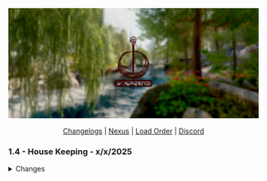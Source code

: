 <!DOCTYPE html>
<html lang="en">
<head>
  <meta charset="UTF-8" />
  <meta name="viewport" content="width=device-width, initial-scale=1.0" />
  <link rel="preconnect" href="https://fonts.googleapis.com">
  <link rel="preconnect" href="https://fonts.gstatic.com" crossorigin>
  <link href="https://fonts.googleapis.com/css2?family=Roboto:ital,wght@0,100..900;1,100..900&display=swap" rel="stylesheet">
  <link rel="stylesheet" href="https://raw.githubusercontent.com/ItzIvy05/SkyGround/main/style/main.css">
</head>
<body>
<a href="https://www.nexusmods.com/skyrimspecialedition/mods/147012"><img src="https://github.com/ItzIvy05/SkyGround-Chronicles/blob/main/Resources/5.png"></a>

<p align="center">
  <a href="https://github.com/ItzIvy05/SkyGround-Chronicles/blob/main/CHANGELOG.md">Changelogs</a> |
  <a href="https://www.nexusmods.com/skyrimspecialedition/mods/147012">Nexus</a> |
  <a href="https://loadorderlibrary.com/lists/skyground-chronicles-2">Load Order</a> |
  <a href="https://discord.gg/FB62v6whbh">Discord</a>
</p>

### 1.4 - House Keeping - x/x/2025
<Details>
   <summary>Changes</summary>  
    
#### New Additions
~~~
Wine Duchess (3BA SMP)
Simply Knock SE - Simply Knock - Don't Just Walk Away From Me - Simply Knock SKSE64 DLL
Riton Windhelm
DD - Void Warblade by Vergi (New Hidden Sword)
LIM - Windhelm Fixes
Spaghetti's Cities - Windhelm
High Poly NPC Overhaul - JK's Skyrim
JK's Skyrim (Windhelm Only)
Voiced Narrative - Ghosts of the Tribunal (Creation Club)
Taunt Your Enemies - Taunting Matters
Remote Interactions
Babbling Brooks - A Water Audio Overhaul
Horse Whistle Key
Inns Can Be Closed
Snazzy Towns and Settlements
First Person Animations - For Some Mods
The Great Village of Kynesgrove
The Great Village of Kynesgrove Patch Collection
Rob's Bug Fixes - TGC Kynesgrove
Custom COTN Optimized Meshes
~~~

#### Removed
~~~
Skyrim Extended Cut - Saints and Seducers
   Skyrim Extended Cut Saints and Seducers - Quest Patch
   Extended Cut - Saints and Seducers Paper Map for FWMF
   Requiem - Extended Cut Saints and Seducers (ECSS)
   Witchy Wilderness Saints and Seducers patch
   Gore - Saints and Seducers Extended Cut
   Trad - Saints and Seducers Extended Cut Patch

Wyrmstooth - Core Mod
   Dragonborn Compatibility Patch
   2x Generative Upscaled Textures
   Rare Curios Ingredients
   Suleyk Retexture SE
   Requiem - Wyrmstooth (Updated)
   Wyrmstooth CBBE 3BA and (or) HIMBO Patch
   Wyrmstooth Paper Map for FWMF by Limon
   Wyrmstooth - Settings Loader
   Modpocalypse NPCs - Wyrmstooth
   Wyrmstooth Animated - ENB Light - Community Shader Light Limit Fix Light
   Nature of the Wild Lands 3.X - Wyrmstooth Compatibility Patch
   Xelzaz - Custom Fully Voiced Argonian Telvanni Follower - Xelzaz Anniversary Edition Update
   Missives - Solstheim Patch

Thunderchild - Epic Shouts and Immersion (Veryyyyyy script heavy and annyoying)
   Thunderchild Sky UI Compatibility Patch
   Requiem Ethereal Ignores Traps (Thunderchild)
   All the patches.

Requiem Lockbashing Damages Loot
Requiem - Lock Bash Threshold Meter
Requiem - Lock Bash Threshold Meter - Untarnished
Shouts of Stallholders
Sprint Swim Redux SKSE
HFs - Whiterun Temple bench - remodel
FYX - 3D Whiterun Castle Bridge
Skyrim Souls RE - Updated
Skyrim Souls RE - Updated - (Fixed)
Death Drop Overhaul
SkyUI - Survival Mode
Edge UI - Modern Skyrim Interface
Woodsheds of Skyrim (Too lazy to make patches)
Wielding Sun Stuff Hurts Vamps - Werewolf Silver Patch (Made my own)
Drift Material Fixes (No Longer needed)
Dirt Cliffs Enhancement - High Quality Ivy
Vanaheimr Landscapes - Lux Patch (No Longer needed)
Myrwatch - Editable Home Cells (Cell Bug Workaround) (No Longer needed)
Myrwatch - House Fix - USCCCP Patch (No Longer needed)
Myrwatch - TnE - MyrwatchVaultFix - USCCCP Patch (No Longer needed)
Trad_AE_Myrwatch_Requiem_Patch (No Longer needed)
Sunder and Wraithguard - Editable Vault Cell (Cell Bug Workaround) (No Longer needed)
Sunder and Wraithguard - Editable Vault Cell (Cell Bug Workaround) - USCCCP Patch (No Longer needed)
Sunder and Wraithguard - Vault Fix (No Longer needed)
CC Bittercup - Tweaks and Enhancements - TnE Patch (No Longer needed)
Expanded Towns and Cities - Rorikstead (Part of ETAC Complete)
Expanded Towns and Cities - Darkwater Crossing (Part of ETAC Complete)
The Great Town of Karthwasten SSE (Not compatible with ETAC and has nav mesh errors)
CC Arcane Accessories - Tweaks and Enhancements (Didn't like the changes done to some of the spell, Almost made them useless)
~~~

#### Updated
~~~
Vanaheimr Landscapes - AIO
Easy Console Commands
RedBag's Falkreath - Granite Hill Addon FOMOD
PhotoMode
Simple Hunting Overhaul
Better Third Person Selection - BTPS
Easy Console Commands
SkyParkour v3 - Procedural Parkour Framework (SPPF)
Object Categorization Framework - Some KID Patches - I4 - OCF
Skyrim Cut Content Restoration - Patch Collection
RedBag's Falkreath - Granite Hill Addon
NAT.CS III
DynDOLOD 3 Alpha
Riverwood Trader Is A Mess
DALC Fix Preset
Snazzy Location Resources
Snazzy Misc Locations AIO
Detection Meter AE Support
Icy Mesh Remaster
Bathing in Skyrim - Renewed
Voiced Narrative - Fishing
CC Myrwatch - Tweaks and Enhancements
CC Bittercup - Tweaks and Enhancements
Elemental Mastery Magic
Core Impact Framework (CIF)
Sonders Keyword Distribution Resources
CC Hendraheim - Tweaks and Enhancements
Growl - Werebeasts of Skyrim
Helmet Toggle 2
SSE Engine Fixes (SKSE Plugin)
Ivy Riverwood Overhaul
Docks of Riverwood
Legacy of the Dragonborn Patches (Official)
H.O.A. - Hyperspecific Occlusion Addon
Enhanced Rocks and Mountains - Complex Material and PBR
Flat World Map Framework
~~~

#### Fixes
~~~
Fixed Savior's Hide rating.
Skyfall's Fort Dawnguard Roofs - JK and ClefJ Combo patch
~~~

#### Changes
~~~
Removed the Wraiths added to the Myrwatch main cell (Myrwatch is already difficult to obtain, and the Wraiths make a mess in the cell).
Reverted unnecessary changes in the Werewolf Requiem Patch:
   Transformation timer restored to 90 seconds (down from 24 In-game hours).
   Attack distance increased from 0.35 to 0.75.
~~~
</Details>

</body>
</html>